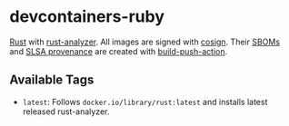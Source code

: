 # devcontainers-ruby

[Rust](https://www.rust-lang.org/) with [rust-analyzer](https://rust-analyzer.github.io/). All images
are signed with [cosign](https://github.com/sigstore/cosign). Their [SBOMs](https://ntia.gov/page/software-bill-materials)
and [SLSA provenance](https://slsa.dev/provenance/) are created with [build-push-action](https://github.com/docker/build-push-action).

## Available Tags

- `latest`: Follows `docker.io/library/rust:latest` and installs latest released rust-analyzer.
